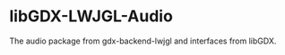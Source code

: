 libGDX-LWJGL-Audio
==================

The audio package from gdx-backend-lwjgl and interfaces from libGDX.
